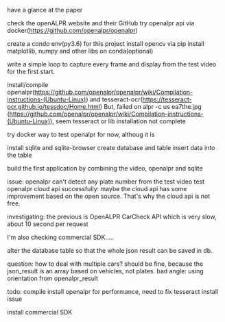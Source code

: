 have a glance at the paper
 
check the openALPR website and their GitHub
try openalpr api via docker(https://github.com/openalpr/openalpr)

create a condo env(py3.6) for this project
install opencv via pip
install matplotlib, numpy and other libs on conda(optional)

write a simple loop to capture every frame and display  from the test video for the first start.

install/compile openalpr(https://github.com/openalpr/openalpr/wiki/Compilation-instructions-(Ubuntu-Linux)) and tesseract-ocr(https://tesseract-ocr.github.io/tessdoc/Home.html)
But, failed on alpr -c us ea7the.jpg (https://github.com/openalpr/openalpr/wiki/Compilation-instructions-(Ubuntu-Linux)), seem tesseract or lib installation not complete

try docker way to test openalpr for now, althoug it is 

install sqlite and sqlite-browser
create database and table
insert data into the table

build the first application by combining the video, openalpr and sqlite

issue: openalpr can't detect any plate number from the test video
test openalpr cloud api successfully: maybe the cloud api has some improvement based on the open source. That's why the cloud api is not free.

investigating:
the previous is OpenALPR  CarCheck API which is very slow, about 10 second per request

I'm also checking commercial SDK.....  

alter the database table so that the whole json result can be saved in db.





question: 
how to deal with multiple cars? should be fine, because the json_result is an array based on vehicles, not plates.
bad angle: using orientation from openalpr_result

todo:
compile install openalpr for performance, need to fix tesseract install issue

install commercial SDK


